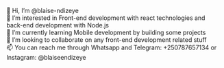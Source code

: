  👋 Hi, I’m @blaise-ndizeye </br>
 👀 I’m interested in Front-end development with react technologies and back-end development with Node.js </br>
 🌱 I’m currently learning Mobile development by building some projects </br>
 💞️ I’m looking to collaborate on any front-end development related stuff </br>
 📫 You can reach me through Whatsapp and Telegram: +250787657134 or Instagram: @blaiseendizeye </br>

<!---
blaise-ndizeye/blaise-ndizeye is a ✨ special ✨ repository because its `README.md` (this file) appears on your GitHub profile.
You can click the Preview link to take a look at your changes.
--->
